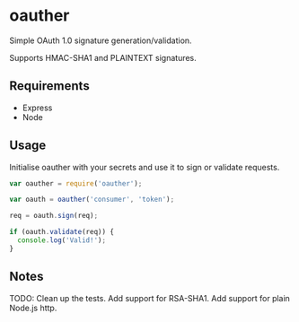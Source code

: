 oauther
=======

Simple OAuth 1.0 signature generation/validation.

Supports HMAC-SHA1 and PLAINTEXT signatures.

Requirements
------------
- Express
- Node

Usage
-----

Initialise oauther with your secrets and use it to sign or validate requests.

```javascript
var oauther = require('oauther');

var oauth = oauther('consumer', 'token');

req = oauth.sign(req);

if (oauth.validate(req)) {
  console.log('Valid!');
}
```

Notes
-----
TODO: Clean up the tests. Add support for RSA-SHA1. Add support for plain Node.js http.
